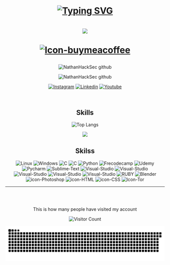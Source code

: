 <!-- https://dev.to/envoy_/150-badges-for-github-pnk -->

<h1 align="center">

[![Typing SVG](https://readme-typing-svg.demolab.com?font=Fira+Code&pause=1000&color=4902F7&random=false&width=435&lines=Hi%2C+I'm+Nathan+Martins+Dev+Fullstack)](https://git.io/typing-svg)

<img src="https://media3.giphy.com/media/YRMb6dd7zprS00JdGZ/giphy.gif?cid=ecf05e47dgtl6vh0u9jff54qd244e1v0zcajq2ng3a6qfsgz&ep=v1_stickers_search&rid=giphy.gif&ct=s" width="100" center=true></img>

[![Icon-buymeacoffee](https://img.shields.io/badge/Buy_Me_A_Coffee-FFDD00?style=for-the-badge&logo=buy-me-a-coffee&logoColor=black)](https://www.buymeacoffee.com/nathanfeliy)

</h1>

<div align="center"> 

![NathanHackSec github](https://github-profile-summary-cards.vercel.app/api/cards/profile-details?username=NathanHackSec&theme=2077)

<!--![NathanHackSec github](http://github-profile-summary-cards.vercel.app/api/cards/productive-time?username=suchsoak&theme=2077)-->

![NathanHackSec github](http://github-profile-summary-cards.vercel.app/api/cards/stats?username=NathanHackSec&theme=2077)


<!-- [![Top Langs](https://github-readme-stats.vercel.app/api/top-langs/?username=NathanHackSec&hide_progress=false&theme=midnight-purple)](https://github.com/anuraghazra/github-readme-stats) -->

<div align="center"> 

<div class="cat">

[![Instagram](https://img.shields.io/badge/Instagram-E4405F?style=for-the-badge&logo=instagram&logoColor=white)](https://www.instagram.com/o_nathanmartins/)
[![Linkedin](https://img.shields.io/badge/LinkedIn-0077B5?style=for-the-badge&logo=linkedin&logoColor=white)](https://www.linkedin.com/in/nathan-martins-04828a26b/)
[![Youtube](https://img.shields.io/badge/YouTube-FF0000?style=for-the-badge&logo=youtube&logoColor=white)](https://www.youtube.com/channel/UCsYGOa8q9xXPBVfSzrwg7aw)


</div>
</div>
<br>

## Skills

![Top Langs](https://github-readme-stats.vercel.app/api/top-langs/?username=suchsoak&layout=donut-vertical&theme=shadow_red)


<img src="https://media.giphy.com/media/WUlplcMpOCEmTGBtBW/giphy.gif" width="100">

<div align="center"> 
 
## Skilss

<div>

<img alt="Linux" src="https://img.shields.io/badge/Linux-FCC624?style=for-the-badge&logo=linux&logoColor=black"></img>
<img alt="Windows" src="https://img.shields.io/badge/Windows-0078D6?style=for-the-badge&logo=windows&logoColor=white"></img>
<img alt="C" src="https://img.shields.io/badge/C-00599C?style=for-the-badge&logo=c&logoColor=white"></img>
<img alt="C" src="https://img.shields.io/badge/C%2B%2B-00599C?style=for-the-badge&logo=c%2B%2B&logoColor=white"></img>
<img alt="Python" src="https://img.shields.io/badge/Python-3776AB?style=for-the-badge&logo=python&logoColor=white"></img>
<img alt="Frecodecamp" src="https://img.shields.io/badge/freecodecamp-27273D?style=for-the-badge&logo=freecodecamp&logoColor=white"></img>
<img alt="Udemy" src="https://img.shields.io/badge/Udemy-EC5252?style=for-the-badge&logo=Udemy&logoColor=white"></img>
<img alt="Pycharm" src="https://img.shields.io/badge/PyCharm-000000.svg?&style=for-the-badge&logo=PyCharm&logoColor=white"></img>
<img alt="Sublime-Text" src="https://img.shields.io/badge/sublime_text-%23575757.svg?&style=for-the-badge&logo=sublime-text&logoColor=important"></img>
<img alt="Visual-Studio" src="https://img.shields.io/badge/Visual_Studio_Code-0078D4?style=for-the-badge&logo=visual%20studio%20code&logoColor=white"></img>
<img alt="Visual-Studio" src="https://img.shields.io/badge/Visual_Studio-5C2D91?style=for-the-badge&logo=visual%20studio&logoColor=white"></img>
<img alt="Visual-Studio" src="https://img.shields.io/badge/windows%20terminal-4D4D4D?style=for-the-badge&logo=windows%20terminal&logoColor=white"></img>
<img alt="Visual-Studio" src="https://img.shields.io/badge/powershell-5391FE?style=for-the-badge&logo=powershell&logoColor=white"></img>
<img alt="Visual-Studio" src="https://img.shields.io/badge/GIT-E44C30?style=for-the-badge&logo=git&logoColor=white"></img>
<img alt="RUBY" src="https://img.shields.io/badge/Ruby-CC342D?style=for-the-badge&logo=ruby&logoColor=white"></img>
<img alt="Blender" src="https://img.shields.io/badge/blender-%23F5792A.svg?style=for-the-badge&logo=blender&logoColor=white"></img>
<img alt="icon-Photoshop" src="https://img.shields.io/badge/Adobe%20Photoshop-31A8FF?style=for-the-badge&logo=Adobe%20Photoshop&logoColor=black"></img>
<img alt="icon-HTML" src="https://img.shields.io/badge/HTML-239120?style=for-the-badge&logo=html5&logoColor=whitek"></img>
<img alt="icon-CSS" src="https://img.shields.io/badge/CSS-239120?&style=for-the-badge&logo=css3&logoColor=white"></img>
<img alt="Icon-Tor" src="https://img.shields.io/badge/Tor_Browser-7D4698?style=for-the-badge&logo=Tor-Browser&logoColor=white"></img>


<hr>
<br>
<br>

</div>

This is how many people have visited my account

![Visitor Count](https://profile-counter.glitch.me/suchsoak/count.svg)
<!-- ![NathanHackSec GitHub stats](https://github-readme-stats.vercel.app/api?username=NathanHackSec&show_icons=true&theme=midnight-purple)  -->

<!--[![Typing SVG](https://readme-typing-svg.herokuapp.com?font=Mr.robot&pause=1000&color=ff0000&vCenter=true&width=449&height=111&lines=Thank+you+for+viewing+my+profile+!!)](https://git.io/typing-svg)  -->

<!-- Alguns Sites Utilizados -->
<!-- https://giphy.com/search/Stickers-python-stickers -->
<!-- https://readme-typing-svg.herokuapp.com/demo/ -->
<!-- https://github.com/trinib/trinib/blob/main/README.md -->
<!-- https://animated-fluent-emoji.vercel.app/ -->

<!-- <img src="https://raw.githubusercontent.com/NathanHackSec/NathanHackSec/output/snake.svg" alt="Snake animation" /> -->

<img src="https://raw.githubusercontent.com/NathanHackSec/NathanHackSec/output/snake.svg" alt="Snake animation" />
